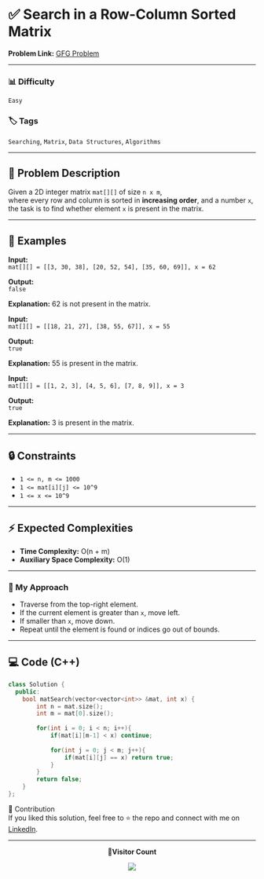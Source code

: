 # ✅ Search in a Row-Column Sorted Matrix

**Problem Link:** [GFG Problem](https://www.geeksforgeeks.org/problems/search-in-a-matrix17201720/0)

---

### 📊 Difficulty

`Easy`

### 🏷️ Tags

`Searching`, `Matrix`, `Data Structures`, `Algorithms`

---

## 📝 Problem Description

Given a 2D integer matrix `mat[][]` of size `n x m`,  
where every row and column is sorted in **increasing order**, and a number `x`,  
the task is to find whether element `x` is present in the matrix.

---

## 📌 Examples

**Input:**  
`mat[][] = [[3, 30, 38], [20, 52, 54], [35, 60, 69]], x = 62`  

**Output:**  
`false`  

**Explanation:** 62 is not present in the matrix.

**Input:**  
`mat[][] = [[18, 21, 27], [38, 55, 67]], x = 55`  

**Output:**  
`true`  

**Explanation:** 55 is present in the matrix.

**Input:**  
`mat[][] = [[1, 2, 3], [4, 5, 6], [7, 8, 9]], x = 3`  

**Output:**  
`true`  

**Explanation:** 3 is present in the matrix.

---

## 🔒 Constraints

- `1 <= n, m <= 1000`  
- `1 <= mat[i][j] <= 10^9`  
- `1 <= x <= 10^9`  

---

## ⚡ Expected Complexities

- **Time Complexity:** O(n + m)  
- **Auxiliary Space Complexity:** O(1)  

---

### 🚀 My Approach

- Traverse from the top-right element.  
- If the current element is greater than `x`, move left.  
- If smaller than `x`, move down.  
- Repeat until the element is found or indices go out of bounds.  

---

## 💻 Code (C++)

```cpp
class Solution {
  public:
    bool matSearch(vector<vector<int>> &mat, int x) {
        int n = mat.size();
        int m = mat[0].size();
        
        for(int i = 0; i < n; i++){
            if(mat[i][m-1] < x) continue;
            
            for(int j = 0; j < m; j++){
                if(mat[i][j] == x) return true;
            }
        }
        return false;
    }
};
```
🤝 Contribution  
If you liked this solution, feel free to ⭐ the repo and connect with me on [LinkedIn](https://www.linkedin.com/in/sarvesh-choudhary-7571a6126/).

---

<p align="center"> <b>📍Visitor Count</b> </p> <p align="center"> <img src="https://visitor-badge.laobi.icu/badge?page_id=sarveshguru.GFG-POTD" /> </p>